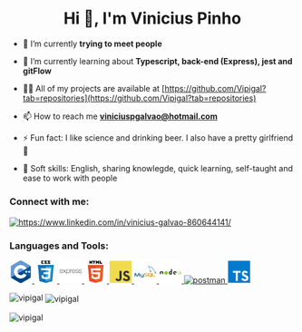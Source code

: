 <h1 align="center">Hi 👋, I'm Vinicius Pinho </h1>

- 🔭 I’m currently **trying to meet people**

- 🌱 I’m currently learning about **Typescript, back-end (Express), jest and gitFlow**

- 👨‍💻 All of my projects are available at [https://github.com/Vipigal?tab=repositories](https://github.com/Vipigal?tab=repositories)

- 📫 How to reach me **viniciuspgalvao@hotmail.com**

- ⚡ Fun fact: I like science and drinking beer. I also have a pretty girlfriend 🤝

- 💬 Soft skills: English, sharing knowlegde, quick learning, self-taught and ease to work with people


<h3 align="left">Connect with me:</h3>
<p align="left">
<a href="https://linkedin.com/in/https://www.linkedin.com/in/vinicius-galvao-860644141/" target="blank"><img align="center" src="https://raw.githubusercontent.com/rahuldkjain/github-profile-readme-generator/master/src/images/icons/Social/linked-in-alt.svg" alt="https://www.linkedin.com/in/vinicius-galvao-860644141/" height="30" width="40" /></a>
</p>

<h3 align="left">Languages and Tools:</h3>
<p align="left"> <a href="https://www.w3schools.com/cpp/" target="_blank" rel="noreferrer"> <img src="https://raw.githubusercontent.com/devicons/devicon/master/icons/cplusplus/cplusplus-original.svg" alt="cplusplus" width="40" height="40"/> </a> <a href="https://www.w3schools.com/css/" target="_blank" rel="noreferrer"> <img src="https://raw.githubusercontent.com/devicons/devicon/master/icons/css3/css3-original-wordmark.svg" alt="css3" width="40" height="40"/> </a> <a href="https://expressjs.com" target="_blank" rel="noreferrer"> <img src="https://raw.githubusercontent.com/devicons/devicon/master/icons/express/express-original-wordmark.svg" alt="express" width="40" height="40"/> </a> <a href="https://www.w3.org/html/" target="_blank" rel="noreferrer"> <img src="https://raw.githubusercontent.com/devicons/devicon/master/icons/html5/html5-original-wordmark.svg" alt="html5" width="40" height="40"/> </a> <a href="https://developer.mozilla.org/en-US/docs/Web/JavaScript" target="_blank" rel="noreferrer"> <img src="https://raw.githubusercontent.com/devicons/devicon/master/icons/javascript/javascript-original.svg" alt="javascript" width="40" height="40"/> </a> <a href="https://www.mysql.com/" target="_blank" rel="noreferrer"> <img src="https://raw.githubusercontent.com/devicons/devicon/master/icons/mysql/mysql-original-wordmark.svg" alt="mysql" width="40" height="40"/> </a> <a href="https://nodejs.org" target="_blank" rel="noreferrer"> <img src="https://raw.githubusercontent.com/devicons/devicon/master/icons/nodejs/nodejs-original-wordmark.svg" alt="nodejs" width="40" height="40"/> </a> <a href="https://postman.com" target="_blank" rel="noreferrer"> <img src="https://www.vectorlogo.zone/logos/getpostman/getpostman-icon.svg" alt="postman" width="40" height="40"/> </a> <a href="https://www.typescriptlang.org/" target="_blank" rel="noreferrer"> <img src="https://raw.githubusercontent.com/devicons/devicon/master/icons/typescript/typescript-original.svg" alt="typescript" width="40" height="40"/> </a> </p>

<p><img align="left" src="https://github-readme-stats.vercel.app/api/top-langs?username=vipigal&show_icons=true&locale=en&layout=compact" alt="vipigal" /></p>

<p>&nbsp;<img align="center" src="https://github-readme-stats.vercel.app/api?username=vipigal&show_icons=true&locale=en" alt="vipigal" /></p>

<p><img align="center" src="https://github-readme-streak-stats.herokuapp.com/?user=vipigal&" alt="vipigal" /></p>
